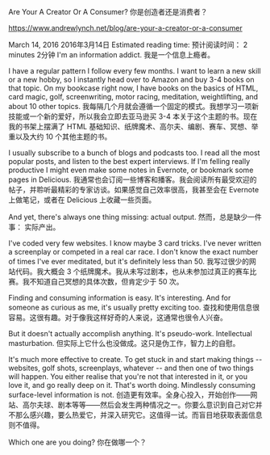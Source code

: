 Are Your A Creator Or A Consumer?
你是创造者还是消费者？


https://www.andrewlynch.net/blog/are-your-a-creator-or-a-consumer

March 14, 2016  2016年3月14日
Estimated reading time:  预计阅读时间：
2 minutes  2分钟
I'm an information addict.
我是一个信息上瘾者。

I have a regular pattern I follow every few months. I want to learn a new skill or a new hobby, so I instantly head over to Amazon and buy 3-4 books on that topic. On my bookcase right now, I have books on the basics of HTML, card magic, golf, screenwriting, motor racing, meditation, weightlifting, and about 10 other topics.
我每隔几个月就会遵循一个固定的模式。我想学习一项新技能或一个新的爱好，所以我会立即去亚马逊买 3-4 本关于这个主题的书。现在我的书架上摆满了 HTML 基础知识、纸牌魔术、高尔夫、编剧、赛车、冥想、举重以及大约 10 个其他主题的书。

I usually subscribe to a bunch of blogs and podcasts too. I read all the most popular posts, and listen to the best expert interviews. If I'm felling really productive I might even make some notes in Evernote, or bookmark some pages in Delicious.
我通常也会订阅一些博客和播客。我会阅读所有最受欢迎的帖子，并聆听最精彩的专家访谈。如果感觉自己效率很高，我甚至会在 Evernote 上做笔记，或者在 Delicious 上收藏一些页面。

And yet, there's always one thing missing: actual output.
然而，总是缺少一件事： 实际产出。

‍I've coded very few websites. I know maybe 3 card tricks. I've never written a screenplay or competed in a real car race. I don't know the exact number of times I've ever meditated, but it's definitely less than 50.
我写过很少的网站代码。我大概会 3 个纸牌魔术。我从未写过剧本，也从未参加过真正的赛车比赛。我不知道自己冥想的具体次数，但肯定少于 50 次。

Finding and consuming information is easy. It's interesting. And for someone as curious as me, it's usually pretty exciting too.
查找和使用信息很容易。这很有趣。对于像我这样好奇的人来说，这通常也很令人兴奋。

But it doesn't actually accomplish anything. It's pseudo-work. Intellectual masturbation.
但实际上它什么也没做成。这只是伪工作，智力上的自慰。

It's much more effective to create. To get stuck in and start making things -- websites, golf shots, screenplays, whatever -- and then one of two things will happen. You either realise that you're not that interested in it, or you love it, and go really deep on it. That's worth doing. Mindlessly consuming surface-level information is not.
创造更有效率。全身心投入，开始创作——网站、高尔夫球、剧本等等——然后会发生两种情况之一。你要么意识到自己对它并不那么感兴趣，要么热爱它，并深入研究它。这值得一试。而盲目地获取表面信息则不值得。

Which one are you doing?
你在做哪一个？
